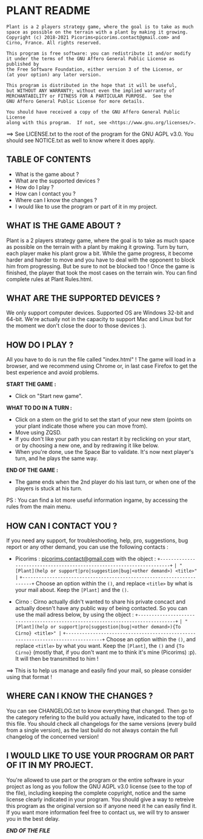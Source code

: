 # PLANT README

    Plant is a 2 players strategy game, where the goal is to take as much space as possible on the terrain with a plant by making it growing.
    Copyright (c) 2018-2021 Picorims<picorims.contact@gmail.com> and Cirno, France. All rights reserved.

    This program is free software: you can redistribute it and/or modify
    it under the terms of the GNU Affero General Public License as published by
    the Free Software Foundation, either version 3 of the License, or
    (at your option) any later version.

    This program is distributed in the hope that it will be useful,
    but WITHOUT ANY WARRANTY; without even the implied warranty of
    MERCHANTABILITY or FITNESS FOR A PARTICULAR PURPOSE.  See the
    GNU Affero General Public License for more details.

    You should have received a copy of the GNU Affero General Public License
    along with this program.  If not, see <https://www.gnu.org/licenses/>.

==> See LICENSE.txt to the root of the program for the GNU AGPL v3.0. You should see NOTICE.txt as well to know where it does apply.

## TABLE OF CONTENTS
- What is the game about ?
- What are the supported devices ?
- How do I play ?
- How can I contact you ?
- Where can I know the changes ?
- I would like to use the program or part of it in my project.



## WHAT IS THE GAME ABOUT ?

Plant is a 2 players strategy game, where the goal is to take as much space as possible on the terrain with a plant by making it growing.
Turn by turn, each player make his plant grow a bit. While the game progress, it become harder and harder to move and you have to deal with
the opponent to block him from progressing. But be sure to not be blocked too ! Once the game is finished, the player that took the most
cases on the terrain win. You can find complete rules at Plant Rules.html.



## WHAT ARE THE SUPPORTED DEVICES ?

We only support computer devices. Supported OS are Windows 32-bit and 64-bit. We're actually not in the capacity to support Mac and Linux but 
for the moment we don't close the door to those devices :).



## HOW DO I PLAY ?

All you have to do is run the file called "index.html" ! The game will load in a browser, and we recommend using Chrome or, in last case
Firefox to get the best experience and avoid problems.

__**START THE GAME :**__
- Click on "Start new game".

__**WHAT TO DO IN A TURN :**__
- Click on a stem on the grid to set the start of your new stem (points on your plant indicate those where you can move from).
- Move using ZQSD.
- If you don't like your path you can restart it by reclicking on your start, or by choosing a new one, and by redrawing it like below.
- When you're done, use the Space Bar to validate. It's now next player's turn, and he plays the same way.

__**END OF THE GAME :**__
- The game ends when the 2nd player do his last turn, or when one of the players is stuck at his turn.

PS : You can find a lot more useful information ingame, by accessing the rules from the main menu.



## HOW CAN I CONTACT YOU ?

If you need any support, for troubleshooting, help, pro, suggestions, bug report or any other demand, you can use the following contacts :


- Picorims : picorims.contact@gmail.com with the object :
`+----------------------------------------------------------------------+`
`| "[Plant](help or support|pro|suggestion|bug|<other demand>) <title>" |`
`+----------------------------------------------------------------------+`
Choose an option within the `()`, and replace `<title>` by what is your mail about. Keep the `[Plant]` and the `()`.


- Cirno : Cirno actually didn't wanted to share his private concact and actually doesn't have any public way of being contacted. So you can
use the mail adress below, by using the object :
`+--------------------------------------------------------------------------------+`
`| "[Plant](help or support|pro|suggestion|bug|<other demand>){To Cirno} <title>" |`
`+--------------------------------------------------------------------------------+`
Choose an option within the `()`, and replace `<title>` by what you want. Keep the `[Plant]`, the `()` and `{To Cirno}` (mostly that, if you
don't want me to think it's mine (Picorims) :p).
It will then be transmitted to him !

==> This is to help us manage and easily find your mail, so please consider using that format !



## WHERE CAN I KNOW THE CHANGES ?

You can see CHANGELOG.txt to know everything that changed. Then go to the category refering to the build you actually have, indicated to
the top of this file. You should check all changelogs for the same versions (every build from a single version), as the last build
do not always contain the full changelog of the concerned version!



## I WOULD LIKE TO USE YOUR PROGRAM OR PART OF IT IN MY PROJECT.

You're allowed to use part or the program or the entire software in your project as long as you follow the GNU AGPL v3.0 license (see to the
top of the file), including keeping the complete copyright, notice and the same license clearly indicated in your program. You should give
a way to retreive this program as the original version so if anyone need it he can easily find it. If you want more information feel free to
contact us, we will try to answer you in the best delay.

***END OF THE FILE***